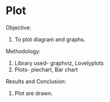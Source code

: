 # Plot
Objective:
1. To plot diagram and graphs.


Methodology:
1. Library used- graphviz, Lovelyplots
2. Plots- piechart, Bar chart

Results and Conclusion:
1. Plot are drawn.
